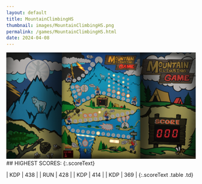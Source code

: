 ```yaml
---
layout: default
title: MountainClimbingHS
thumbnail: images/MountainClimbingHS.png
permalink: /games/MountainClimbingHS.html
date: 2024-04-08
---
```


<img src="../images/MountainClimbingHS.png" class="gameThumbnail img-fluid mx-auto align-middle">
## HIGHEST SCORES:
{:.scoreText}

| KDP | 438 | 
| RUN | 428 | 
| KDP | 414 | 
| KDP | 369 | 
{:.scoreText .table .td}
